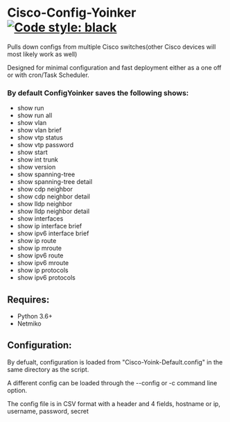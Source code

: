 # Cisco-Config-Yoinker [![Code style: black](https://img.shields.io/badge/code%20style-black-000000.svg)](https://github.com/psf/black)

Pulls down configs from multiple Cisco switches(other Cisco devices will most likely work as well)

Designed for minimal configuration and fast deployment either as a one off or with cron/Task Scheduler.

### By default ConfigYoinker saves the following shows:

* show run
* show run all
* show vlan
* show vlan brief
* show vtp status
* show vtp password
* show start
* show int trunk
* show version
* show spanning-tree
* show spanning-tree detail
* show cdp neighbor
* show cdp neighbor detail
* show lldp neighbor
* show lldp neighbor detail
* show interfaces
* show ip interface brief
* show ipv6 interface brief
* show ip route
* show ip mroute
* show ipv6 route
* show ipv6 mroute
* show ip protocols
* show ipv6 protocols

## Requires:

* Python 3.6+
* Netmiko


## Configuration:

By defualt, configuration is loaded from "Cisco-Yoink-Default.config" in the same directory as the script.

A different config can be loaded through the --config or -c command line option.

The config file is in CSV format with a header and 4 fields, hostname or ip, username, password, secret
